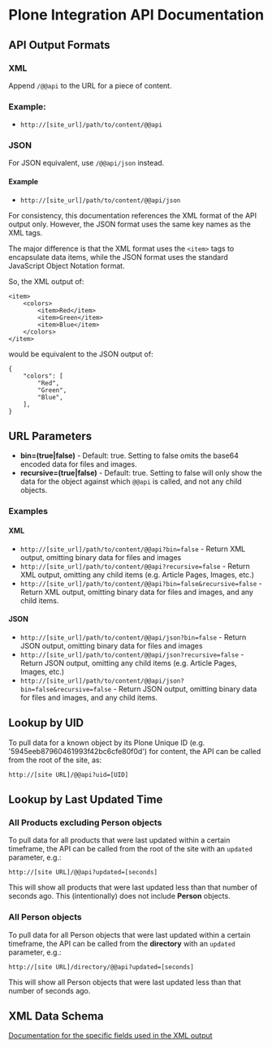# Plone Integration API Documentation

## API Output Formats

### XML

Append `/@@api` to the URL for a piece of content.

### Example:

 * `http://[site_url]/path/to/content/@@api`


### JSON

For JSON equivalent, use `/@@api/json` instead.

#### Example

 * `http://[site_url]/path/to/content/@@api/json`

For consistency, this documentation references the XML format of the API output only. However, the JSON format uses the same key names as the XML tags. 

The major difference is that the XML format uses the `<item>` tags to encapsulate data items, while the JSON format uses the standard JavaScript Object Notation format.

So, the XML output of:

    <item>
        <colors>
            <item>Red</item>
            <item>Green</item>
            <item>Blue</item>
        </colors>
    </item>

would be equivalent to the JSON output of:

    {
        "colors": [
            "Red",
            "Green",
            "Blue",
        ],
    }

## URL Parameters

 * **bin=(true|false)** - Default: true.  Setting to false omits the base64 encoded data for files and images.
 * **recursive=(true|false)** - Default: true.  Setting to false will only show the data for the object against which `@@api` is called, and not any child objects.

### Examples

#### XML

 * `http://[site_url]/path/to/content/@@api?bin=false` - Return XML output, omitting binary data for files and images
 * `http://[site_url]/path/to/content/@@api?recursive=false` - Return XML output, omitting any child items (e.g. Article Pages, Images, etc.)
 * `http://[site_url]/path/to/content/@@api?bin=false&recursive=false` - Return XML output, omitting binary data for files and images, and any child items.

#### JSON

 * `http://[site_url]/path/to/content/@@api/json?bin=false` - Return JSON output, omitting binary data for files and images
 * `http://[site_url]/path/to/content/@@api/json?recursive=false` - Return JSON output, omitting any child items (e.g. Article Pages, Images, etc.)
 * `http://[site_url]/path/to/content/@@api/json?bin=false&recursive=false` - Return JSON output, omitting binary data for files and images, and any child items.


## Lookup by UID

To pull data for a known object by its Plone Unique ID (e.g. '5945eeb87960461993f42bc6cfe80f0d') for content, the API can be called from the root of the site, as:

    http://[site URL]/@@api?uid=[UID]


## Lookup by Last Updated Time

### All Products excluding Person objects

To pull data for all products that were last updated within a certain timeframe, the API can be called from the root of the site with an `updated` parameter, e.g.:

    http://[site URL]/@@api?updated=[seconds]

This will show all products that were last updated less than that number of seconds ago.  This (intentionally) does not include **Person** objects.

### All Person objects

To pull data for all Person objects that were last updated within a certain timeframe, the API can be called from the **directory** with an `updated` parameter, e.g.:

    http://[site URL]/directory/@@api?updated=[seconds]

This will show all Person objects that were last updated less than that number of seconds ago.

## XML Data Schema

[Documentation for the specific fields used in the XML output](schema.md)